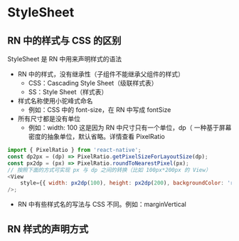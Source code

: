 # StyleSheet

## RN 中的样式与 CSS 的区别

StyleSheet 是 RN 中用来声明样式的语法

-   RN 中的样式，没有继承性（子组件不能继承父组件的样式）
    -   CSS：Cascading Style Sheet（级联样式表）
    -   SS：Style Sheet（样式表）
-   样式名称使用小驼峰式命名
    -   例如：CSS 中的 font-size，在 RN 中写成 fontSize
-   所有尺寸都是没有单位
    -   例如：width: 100 这是因为 RN 中尺寸只有一个单位，dp（ 一种基于屏幕密度的抽象单位，默认省略。详情查看 PixelRatio

```js
import { PixelRatio } from 'react-native';
const dp2px = (dp) => PixelRatio.getPixelSizeForLayoutSize(dp);
const px2dp = (px) => PixelRatio.roundToNearestPixel(px);
// 按照下面的方式可实现 px 与 dp 之间的转换（比如 100px*200px 的 View）
<View
    style={{ width: px2dp(100), height: px2dp(200), backgroundColor: 'red' }}
/>;
```

-   RN 中有些样式名的写法与 CSS 不同。例如：marginVertical

## RN 样式的声明方式
